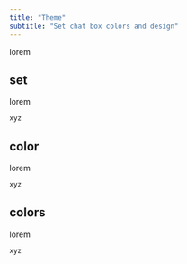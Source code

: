 ```yaml
---
title: "Theme"
subtitle: "Set chat box colors and design"
---
```


lorem

## set

lorem

```js
xyz
```

## color

lorem

```js
xyz
```

## colors

lorem

```js
xyz
```
